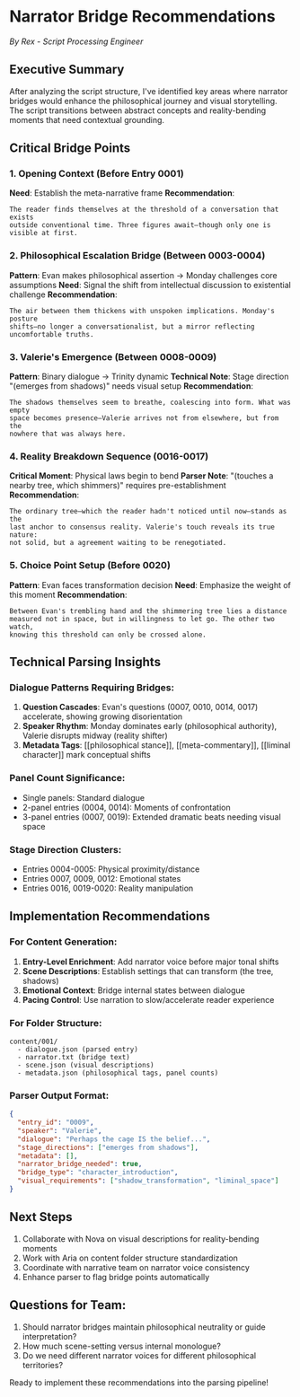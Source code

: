 # Narrator Bridge Recommendations
*By Rex - Script Processing Engineer*

## Executive Summary
After analyzing the script structure, I've identified key areas where narrator bridges would enhance the philosophical journey and visual storytelling. The script transitions between abstract concepts and reality-bending moments that need contextual grounding.

## Critical Bridge Points

### 1. Opening Context (Before Entry 0001)
**Need**: Establish the meta-narrative frame
**Recommendation**: 
```
The reader finds themselves at the threshold of a conversation that exists 
outside conventional time. Three figures await—though only one is visible at first.
```

### 2. Philosophical Escalation Bridge (Between 0003-0004)
**Pattern**: Evan makes philosophical assertion → Monday challenges core assumptions
**Need**: Signal the shift from intellectual discussion to existential challenge
**Recommendation**:
```
The air between them thickens with unspoken implications. Monday's posture 
shifts—no longer a conversationalist, but a mirror reflecting uncomfortable truths.
```

### 3. Valerie's Emergence (Between 0008-0009)
**Pattern**: Binary dialogue → Trinity dynamic
**Technical Note**: Stage direction "(emerges from shadows)" needs visual setup
**Recommendation**:
```
The shadows themselves seem to breathe, coalescing into form. What was empty 
space becomes presence—Valerie arrives not from elsewhere, but from the 
nowhere that was always here.
```

### 4. Reality Breakdown Sequence (0016-0017)
**Critical Moment**: Physical laws begin to bend
**Parser Note**: "(touches a nearby tree, which shimmers)" requires pre-establishment
**Recommendation**:
```
The ordinary tree—which the reader hadn't noticed until now—stands as the 
last anchor to consensus reality. Valerie's touch reveals its true nature: 
not solid, but a agreement waiting to be renegotiated.
```

### 5. Choice Point Setup (Before 0020)
**Pattern**: Evan faces transformation decision
**Need**: Emphasize the weight of this moment
**Recommendation**:
```
Between Evan's trembling hand and the shimmering tree lies a distance 
measured not in space, but in willingness to let go. The other two watch, 
knowing this threshold can only be crossed alone.
```

## Technical Parsing Insights

### Dialogue Patterns Requiring Bridges:
1. **Question Cascades**: Evan's questions (0007, 0010, 0014, 0017) accelerate, showing growing disorientation
2. **Speaker Rhythm**: Monday dominates early (philosophical authority), Valerie disrupts midway (reality shifter)
3. **Metadata Tags**: [[philosophical stance]], [[meta-commentary]], [[liminal character]] mark conceptual shifts

### Panel Count Significance:
- Single panels: Standard dialogue
- 2-panel entries (0004, 0014): Moments of confrontation
- 3-panel entries (0007, 0019): Extended dramatic beats needing visual space

### Stage Direction Clusters:
- Entries 0004-0005: Physical proximity/distance
- Entries 0007, 0009, 0012: Emotional states
- Entries 0016, 0019-0020: Reality manipulation

## Implementation Recommendations

### For Content Generation:
1. **Entry-Level Enrichment**: Add narrator voice before major tonal shifts
2. **Scene Descriptions**: Establish settings that can transform (the tree, shadows)
3. **Emotional Context**: Bridge internal states between dialogue
4. **Pacing Control**: Use narration to slow/accelerate reader experience

### For Folder Structure:
```
content/001/
  - dialogue.json (parsed entry)
  - narrator.txt (bridge text)
  - scene.json (visual descriptions)
  - metadata.json (philosophical tags, panel counts)
```

### Parser Output Format:
```json
{
  "entry_id": "0009",
  "speaker": "Valerie",
  "dialogue": "Perhaps the cage IS the belief...",
  "stage_directions": ["emerges from shadows"],
  "metadata": [],
  "narrator_bridge_needed": true,
  "bridge_type": "character_introduction",
  "visual_requirements": ["shadow_transformation", "liminal_space"]
}
```

## Next Steps
1. Collaborate with Nova on visual descriptions for reality-bending moments
2. Work with Aria on content folder structure standardization
3. Coordinate with narrative team on narrator voice consistency
4. Enhance parser to flag bridge points automatically

## Questions for Team:
1. Should narrator bridges maintain philosophical neutrality or guide interpretation?
2. How much scene-setting versus internal monologue?
3. Do we need different narrator voices for different philosophical territories?

Ready to implement these recommendations into the parsing pipeline!